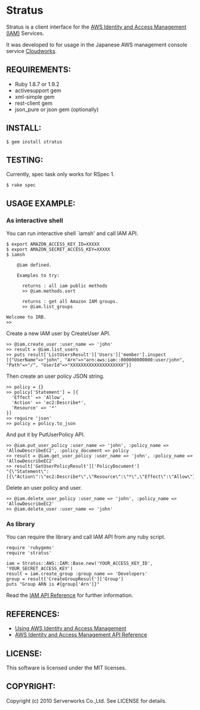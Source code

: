Stratus
====

Stratus is a client interface for the [AWS Identity and Access Management (IAM)](http://aws.amazon.com/documentation/iam/) Services.

It was developed to for usage in the Japanese AWS management console service [Cloudworks](http://www.cloudworks.jp/).

REQUIREMENTS:
----

* Ruby 1.8.7 or 1.9.2
* activesupport gem
* xml-simple gem
* rest-client gem
* json_pure or json gem (optionally)

INSTALL:
----

    $ gem install stratus

TESTING:
----

Currently, spec task only works for RSpec 1.

    $ rake spec

USAGE EXAMPLE:
----

### As interactive shell

You can run interactive shell `iamsh' and call IAM API.

    $ export AMAZON_ACCESS_KEY_ID=XXXXX
    $ export AMAZON_SECRET_ACCESS_KEY=XXXXX
    $ iamsh
    
        @iam defined.
    
        Examples to try:
    
          returns : all iam public methods
          >> @iam.methods.sort
    
          returns : get all Amazon IAM groups.
          >> @iam.list_groups
    
    Welcome to IRB.
    >>

Create a new IAM user by CreateUser API.

    >> @iam.create_user :user_name => 'john'
    >> result = @iam.list_users
    >> puts result['ListUsersResult']['Users']['member'].inspect
    [{"UserName"=>"john", "Arn"=>"arn:aws:iam::000000000000:user/john", "Path"=>"/", "UserId"=>"XXXXXXXXXXXXXXXXXXXX"}]

Then create an user policy JSON string.

    >> policy = {}
    >> policy['Statement'] = [{
      'Effect' => 'Allow',
      'Action' => 'ec2:Describe*',
      'Resource' => '*'
    }]
    >> require 'json'
    >> policy = policy.to_json

And put it by PutUserPolicy API.

    >> @iam.put_user_policy :user_name => 'john', :policy_name => 'AllowDescribeEC2', :policy_document => policy
    >> result = @iam.get_user_policy :user_name => 'john', :policy_name => 'AllowDescribeEC2'
    >> result['GetUserPolicyResult']['PolicyDocument']
    "{\"Statement\":[{\"Action\":\"ec2:Describe*\",\"Resource\":\"*\",\"Effect\":\"Allow\"}]}"

Delete an user policy and user.

    >> @iam.delete_user_policy :user_name => 'john', :policy_name => 'AllowDescribeEC2'
    >> @iam.delete_user :user_name => 'john'

### As library

You can require the library and call IAM API from any ruby script.

    require 'rubygems'
    require 'stratus'
    
    iam = Stratus::AWS::IAM::Base.new('YOUR_ACCESS_KEY_ID', 'YOUR_SECRET_ACCESS_KEY')
    result = iam.create_group :group_name => 'Developers'
    group = result['CreateGroupResult']['Group']
    puts "Group ARN is #{group['Arn']}"

Read the [IAM API Reference](http://docs.amazonwebservices.com/IAM/latest/APIReference/) for further information.

REFERENCES:
----

* [Using AWS Identity and Access Management](http://docs.amazonwebservices.com/IAM/latest/UserGuide/)
* [AWS Identity and Access Management API Reference](http://docs.amazonwebservices.com/IAM/latest/APIReference/)

LICENSE:
----

This software is licensed under the MIT licenses.

COPYRIGHT:
----

Copyright (c) 2010 Serverworks Co.,Ltd. See LICENSE for details.
